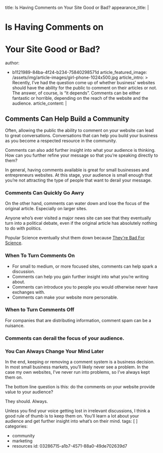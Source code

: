 title: Is Having Comments on Your Site Good or Bad?
appearance_title: |
  # <span>Is Having Comments on</span>
  # <span>Your Site Good or Bad?</span>
author:
  - b1121989-84ba-4f24-b234-75840298571d
article_featured_image: /assets/img/article-images/girl-phone-1024x500.jpg
article_intro: >
  Recently, I’ve had the question come up of whether business’ websites should have the ability
  for the public to comment on their articles or not. The answer, of course, is “it depends”.
  Comments can be either fantastic or horrible, depending on the reach of the website and the
  audience.
article_content: |
  ## Comments Can Help Build a Community
  
  Often, allowing the public the ability to comment on your website can lead to great conversations. Conversations that can help you build your business as you become a respected resource in the community.
  
  Comments can also add further insight into what your audience is thinking. How can you further refine your message so that you’re speaking directly to them?
  
  In general, having comments available is great for small businesses and entrepreneurs websites. At this stage, your audience is small enough that you’re not attracting the type of people that want to derail your message.
  
  ### Comments Can Quickly Go Awry
  On the other hand, comments can water down and lose the focus of the original article. Especially on larger sites.
  
  Anyone who’s ever visited a major news site can see that they eventually turn into a political debate, even if the original article has absolutely nothing to do with politics.
  
  Popular Science eventually shut them down because [They're Bad For Science](http://www.popsci.com/science/article/2013-09/why-were-shutting-our-comments).
  
  
  ### When To Turn Comments On
  - For small to medium, or more focused sites, comments can help spark a discussion.
  - Comments can help you gain further insight into what you’re writing about.
  - Comments can introduce you to people you would otherwise never have exchanges with.
  - Comments can make your website more personable.
  
  ### When to Turn Comments Off
  For companies that are distributing information, comment spam can be a nuisance.
  ### Comments can derail the focus of your audience.
  
  ### You Can Always Change Your Mind Later
  In the end, keeping or removing a comment system is a business decision. In most small business markets, you’ll likely never see a problem. In the case my own websites, I’ve never run into problems, so I’ve always kept them on.
  
  The bottom line question is this: do the comments on your website provide value to your audience?
  
  They should. Always.
  
  Unless you find your voice getting lost in irrelevant discussions, I think a good rule of thumb is to keep them on. You’ll learn a lot about your audience and get further insight into what’s on their mind.
tags: [ ]
categories:
  - community
  - marketing
  - resources
id: 03286715-a1b7-4571-88a0-49de702639d7
